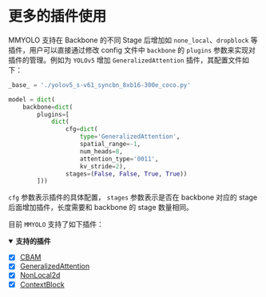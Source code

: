# 更多的插件使用

MMYOLO 支持在 Backbone 的不同 Stage 后增加如 `none_local`、`dropblock` 等插件，用户可以直接通过修改 config 文件中 `backbone` 的 `plugins`
参数来实现对插件的管理。例如为 `YOLOv5` 增加 `GeneralizedAttention` 插件，其配置文件如下：

```python
_base_ = './yolov5_s-v61_syncbn_8xb16-300e_coco.py'

model = dict(
    backbone=dict(
        plugins=[
            dict(
                cfg=dict(
                    type='GeneralizedAttention',
                    spatial_range=-1,
                    num_heads=8,
                    attention_type='0011',
                    kv_stride=2),
                stages=(False, False, True, True))
        ]))
```

`cfg` 参数表示插件的具体配置， `stages` 参数表示是否在 backbone 对应的 stage 后面增加插件，长度需要和 backbone 的 stage 数量相同。

目前 `MMYOLO` 支持了如下插件：

<details open>
<summary><b>支持的插件</b></summary>

- [x] [CBAM](mmyolo/models/plugins)
- [x] [GeneralizedAttention](https://github.com/open-mmlab/mmcv/blob/2.x/mmcv/cnn/bricks/generalized_attention.py#L13)
- [x] [NonLocal2d](https://github.com/open-mmlab/mmcv/blob/2.x/mmcv/cnn/bricks/non_local.py#L250)
- [x] [ContextBlock](https://github.com/open-mmlab/mmcv/blob/2.x/mmcv/cnn/bricks/context_block.py#L18)

</details>
